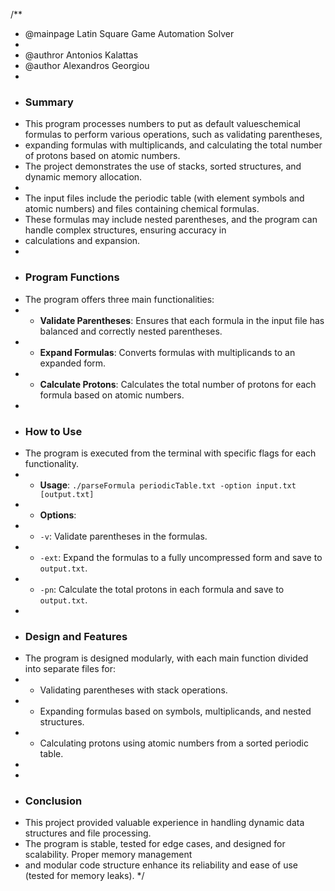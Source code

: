 /**
 * @mainpage Latin Square Game Automation Solver
 * 
 * @authror Antonios Kalattas
 * @author Alexandros Georgiou
 * 
 * ### Summary
 * This program processes numbers to put as default valueschemical formulas to perform various operations, such as validating parentheses,
 * expanding formulas with multiplicands, and calculating the total number of protons based on atomic numbers.
 * The project demonstrates the use of stacks, sorted structures, and dynamic memory allocation.
 * 
 * The input files include the periodic table (with element symbols and atomic numbers) and files containing chemical formulas.
 * These formulas may include nested parentheses, and the program can handle complex structures, ensuring accuracy in
 * calculations and expansion.
 * 
 * ### Program Functions
 * The program offers three main functionalities:
 * - **Validate Parentheses**: Ensures that each formula in the input file has balanced and correctly nested parentheses.
 * - **Expand Formulas**: Converts formulas with multiplicands to an expanded form.
 * - **Calculate Protons**: Calculates the total number of protons for each formula based on atomic numbers.
 * 
 * ### How to Use
 * The program is executed from the terminal with specific flags for each functionality.
 * - **Usage**: `./parseFormula periodicTable.txt -option input.txt [output.txt]`
 * - **Options**:
 *   - `-v`: Validate parentheses in the formulas.
 *   - `-ext`: Expand the formulas to a fully uncompressed form and save to `output.txt`.
 *   - `-pn`: Calculate the total protons in each formula and save to `output.txt`.
 * 
 * ### Design and Features
 * The program is designed modularly, with each main function divided into separate files for:
 * - Validating parentheses with stack operations.
 * - Expanding formulas based on symbols, multiplicands, and nested structures.
 * - Calculating protons using atomic numbers from a sorted periodic table.
 * 
 * 
 * ### Conclusion
 * This project provided valuable experience in handling dynamic data structures and file processing.
 * The program is stable, tested for edge cases, and designed for scalability. Proper memory management 
 * and modular code structure enhance its reliability and ease of use (tested for memory leaks).
 */
